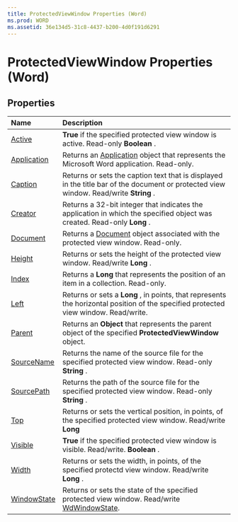 ```yaml
---
title: ProtectedViewWindow Properties (Word)
ms.prod: WORD
ms.assetid: 36e134d5-31c8-4437-b200-4d0f191d6291
---
```



# ProtectedViewWindow Properties (Word)

## Properties



|**Name**|**Description**|
|:-----|:-----|
|[Active](protectedviewwindow-active-property-word.md)| **True** if the specified protected view window is active. Read-only **Boolean** .|
|[Application](protectedviewwindow-application-property-word.md)|Returns an [Application](application-object-word.md) object that represents the Microsoft Word application. Read-only.|
|[Caption](protectedviewwindow-caption-property-word.md)|Returns or sets the caption text that is displayed in the title bar of the document or protected view window. Read/write  **String** .|
|[Creator](protectedviewwindow-creator-property-word.md)|Returns a 32-bit integer that indicates the application in which the specified object was created. Read-only  **Long** .|
|[Document](protectedviewwindow-document-property-word.md)|Returns a [Document](document-object-word.md) object associated with the protected view window. Read-only.|
|[Height](protectedviewwindow-height-property-word.md)|Returns or sets the height of the protected view window. Read/write  **Long** .|
|[Index](protectedviewwindow-index-property-word.md)|Returns a  **Long** that represents the position of an item in a collection. Read-only.|
|[Left](protectedviewwindow-left-property-word.md)|Returns or sets a  **Long** , in points, that represents the horizontal position of the specified protected view window. Read/write.|
|[Parent](protectedviewwindow-parent-property-word.md)|Returns an  **Object** that represents the parent object of the specified **ProtectedViewWindow** object.|
|[SourceName](protectedviewwindow-sourcename-property-word.md)|Returns the name of the source file for the specified protected view window. Read-only  **String** .|
|[SourcePath](protectedviewwindow-sourcepath-property-word.md)|Returns the path of the source file for the specified protected view window. Read-only  **String** .|
|[Top](protectedviewwindow-top-property-word.md)|Returns or sets the vertical position, in points, of the specified protected view window. Read/write  **Long**|
|[Visible](protectedviewwindow-visible-property-word.md)| **True** if the specified protected view window is visible. Read/write. **Boolean** .|
|[Width](protectedviewwindow-width-property-word.md)|Returns or sets the width, in points, of the specified protectd view window. Read/write  **Long** .|
|[WindowState](protectedviewwindow-windowstate-property-word.md)|Returns or sets the state of the specified protected view window. Read/write [WdWindowState](wdwindowstate-enumeration-word.md).|

